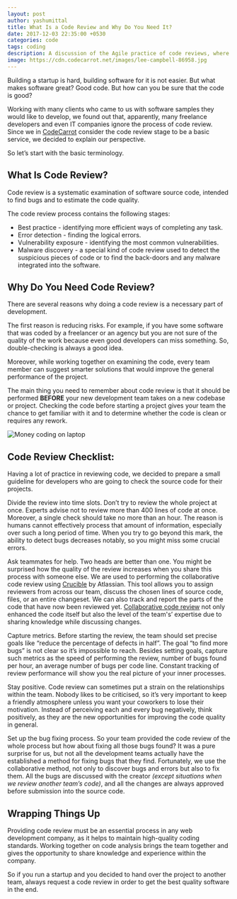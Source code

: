 ```yaml
---
layout: post
author: yashumittal
title: What Is a Code Review and Why Do You Need It?
date: 2017-12-03 22:35:00 +0530
categories: code
tags: coding
description: A discussion of the Agile practice of code reviews, where teams collaboratively review code created by their peers to find bugs and suggest improvements.
image: https://cdn.codecarrot.net/images/lee-campbell-86958.jpg
---
```


Building a startup is hard, building software for it is not easier. But what makes software great? Good code. But how can you be sure that the code is good?

Working with many clients who came to us with software samples they would like to develop, we found out that, apparently, many freelance developers and even IT companies ignore the process of code review. Since we in [CodeCarrot](//www.codecarrot.net) consider the code review stage to be a basic service, we decided to explain our perspective.

So let’s start with the basic terminology.

## What Is Code Review?

Code review is a systematic examination of software source code, intended to find bugs and to estimate the code quality.

The code review process contains the following stages:

* Best practice - identifying more efficient ways of completing any task.
* Error detection - finding the logical errors.
* Vulnerability exposure - identifying the most common vulnerabilities.
* Malware discovery - a special kind of code review used to detect the suspicious pieces of code or to find the back-doors and any malware integrated into the software.

## Why Do You Need Code Review?

There are several reasons why doing a code review is a necessary part of development.

The first reason is reducing risks. For example, if you have some software that was coded by a freelancer or an agency but you are not sure of the quality of the work because even good developers can miss something. So, double-checking is always a good idea.

Moreover, while working together on examining the code, every team member can suggest smarter solutions that would improve the general performance of the project.

The main thing you need to remember about code review is that it should be performed **BEFORE** your new development team takes on a new codebase or project. Checking the code before starting a project gives your team the chance to get familiar with it and to determine whether the code is clean or requires any rework.

![Money coding on laptop](https://cdn.codecarrot.net/images/coding-zOvBKUUEERdNm.gif)

## Code Review Checklist:

Having a lot of practice in reviewing code, we decided to prepare a small guideline for developers who are going to check the source code for their projects.

Divide the review into time slots. Don’t try to review the whole project at once. Experts advise not to review more than 400 lines of code at once. Moreover, a single check should take no more than an hour. The reason is humans cannot effectively process that amount of information, especially over such a long period of time. When you try to go beyond this mark, the ability to detect bugs decreases notably, so you might miss some crucial errors.

Ask teammates for help. Two heads are better than one. You might be surprised how the quality of the review increases when you share this process with someone else. We are used to performing the collaborative code review using [Crucible](//www.atlassian.com/software/crucible) by Atlassian. This tool allows you to assign reviewers from across our team, discuss the chosen lines of source code, files, or an entire changeset. We can also track and report the parts of the code that have now been reviewed yet. [Collaborative code review](/code-together-in-real-time-with-teletype-for-atom) not only enhanced the code itself but also the level of the team's’ expertise due to sharing knowledge while discussing changes.

Capture metrics. Before starting the review, the team should set precise goals like “reduce the percentage of defects in half”. The goal “to find more bugs” is not clear so it’s impossible to reach. Besides setting goals, capture such metrics as the speed of performing the review, number of bugs found per hour, an average number of bugs per code line. Constant tracking of review performance will show you the real picture of your inner processes.

Stay positive. Code review can sometimes put a strain on the relationships within the team. Nobody likes to be criticised, so it’s very important to keep a friendly atmosphere unless you want your coworkers to lose their motivation. Instead of perceiving each and every bug negatively, think positively, as they are the new opportunities for improving the code quality in general.

Set up the bug fixing process. So your team provided the code review of the whole process but how about fixing all those bugs found? It was a pure surprise for us, but not all the development teams actually have the established a method for fixing bugs that they find. Fortunately, we use the collaborative method, not only to discover bugs and errors but also to fix them. All the bugs are discussed with the creator *(except situations when we review another team’s code)*, and all the changes are always approved before submission into the source code.

## Wrapping Things Up

Providing code review must be an essential process in any web development company, as it helps to maintain high-quality coding standards. Working together on code analysis brings the team together and gives the opportunity to share knowledge and experience within the company.

So if you run a startup and you decided to hand over the project to another team, always request a code review in order to get the best quality software in the end.
